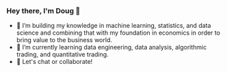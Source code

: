 ### Hey there, I'm Doug 👋

- 🔭 I’m building my knowledge in machine learning, statistics, and data science and combining that with my foundation in economics in order to bring value to the business world. 
- 🌱 I’m currently learning data engineering, data analysis, algorithmic trading, and quantitative trading.
- 👯 Let's chat or collaborate!
